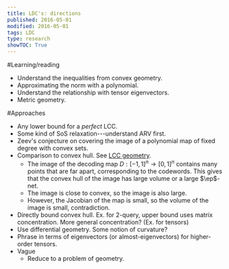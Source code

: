 ```yaml
---
title: LDC's: directions
published: 2016-05-01
modified: 2016-05-01
tags: LDC
type: research
showTOC: True
---
```


#Learning/reading

* Understand the inequalities from convex geometry.
* Approximating the norm with a polynomial.
* Understand the relationship with tensor eigenvectors.
* Metric geometry.

#Approaches

* Any lower bound for a *perfect* LCC.
* Some kind of SoS relaxation---understand ARV first.
* Zeev's conjecture on covering the image of a polynomial map of fixed degree with convex sets.
* Comparison to convex hull. See [LCC geometry](lcc_geometry.html).
	* The image of the decoding map $D:[-1,1]^n\to [0,1]^n$ contains many points that are far apart, corresponding to the codewords. This gives that the convex hull of the image has large volume or a large $\ep$-net.
	* The image is close to convex, so the image is also large. 
	* However, the Jacobian of the map is small, so the volume of the image is small, contradiction.
* Directly bound convex hull. Ex. for 2-query, upper bound uses matrix concentration. More general concentration? (Ex. for tensors)
* Use differential geometry. Some notion of curvature?
* Phrase in terms of eigenvectors (or almost-eigenvectors) for higher-order tensors.
* Vague
    * Reduce to a problem of geometry.
